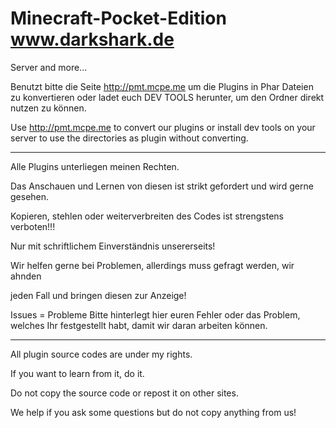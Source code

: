 # Minecraft-Pocket-Edition www.darkshark.de
Server and more...

Benutzt bitte die Seite http://pmt.mcpe.me um die Plugins in Phar Dateien zu konvertieren 
oder ladet euch DEV TOOLS herunter, um den Ordner direkt nutzen zu können.

Use http://pmt.mcpe.me to convert our plugins or install dev tools on
your server to use the directories as plugin without converting.

------------------------------------------------------

Alle Plugins unterliegen meinen Rechten.

Das Anschauen und Lernen von diesen ist strikt gefordert und wird gerne gesehen.

Kopieren, stehlen oder weiterverbreiten des Codes ist strengstens verboten!!!

Nur mit schriftlichem Einverständnis unsererseits!

Wir helfen gerne bei Problemen, allerdings muss gefragt werden, wir ahnden 

jeden Fall und bringen diesen zur Anzeige!

Issues = Probleme
Bitte hinterlegt hier euren Fehler oder das Problem,
welches Ihr festgestellt habt, damit wir daran arbeiten können.

------------------------------------------------------
All plugin source codes are under my rights.

If you want to learn from it, do it.

Do not copy the source code or repost it on other sites.

We help if you ask some questions but do not copy
anything from us!
